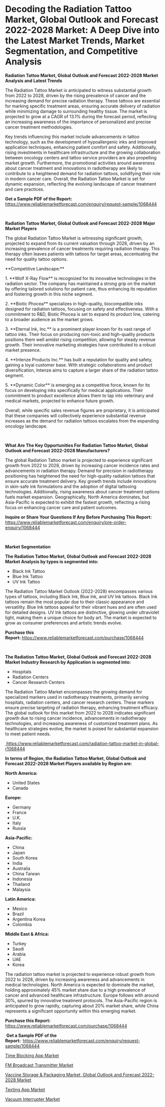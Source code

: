 <p><h1>Decoding the Radiation Tattoo Market, Global Outlook and Forecast 2022-2028 Market: A Deep Dive into the Latest Market Trends, Market Segmentation, and Competitive Analysis</h1></p><p><strong>Radiation Tattoo Market, Global Outlook and Forecast 2022-2028 Market Analysis and Latest Trends</strong></p>
<p><p>The Radiation Tattoo Market is anticipated to witness substantial growth from 2022 to 2028, driven by the rising prevalence of cancer and the increasing demand for precise radiation therapy. These tattoos are essential for marking specific treatment areas, ensuring accurate delivery of radiation while minimizing damage to surrounding healthy tissue. The market is projected to grow at a CAGR of 13.1% during the forecast period, reflecting an increasing awareness of the importance of personalized and precise cancer treatment methodologies.</p><p>Key trends influencing this market include advancements in tattoo technology, such as the development of hypoallergenic inks and improved application techniques, enhancing patient comfort and safety. Additionally, rising investments in healthcare infrastructure and the growing collaboration between oncology centers and tattoo service providers are also propelling market growth. Furthermore, the promotional activities around awareness about cancer treatment and innovations in radiotherapy are likely to contribute to a heightened demand for radiation tattoos, solidifying their role in modern cancer care. Overall, the Radiation Tattoo Market is set for dynamic expansion, reflecting the evolving landscape of cancer treatment and care practices.</p></p>
<p><strong>Get a Sample PDF of the Report:&nbsp;</strong> <a href="https://www.reliablemarketforecast.com/enquiry/request-sample/1068444?utm_campaign=1169&utm_medium=2&utm_source=Github&utm_content=ia&utm_term=16112024&utm_id=radiation-tattoo-market-global-outlook-and-forecast-2022-2028">https://www.reliablemarketforecast.com/enquiry/request-sample/1068444</a></p>
<p>&nbsp;</p>
<p><strong>Radiation Tattoo Market, Global Outlook and Forecast 2022-2028 Major Market Players</strong></p>
<p><p>The global Radiation Tattoo Market is witnessing significant growth, projected to expand from its current valuation through 2028, driven by an increasing prevalence of cancer treatments requiring radiation therapy. This therapy often leaves patients with tattoos for target areas, accentuating the need for quality tattoo options.</p><p>**Competitive Landscape:**</p><p>1. **Wolf X-Ray Flow** is recognized for its innovative technologies in the radiation sector. The company has maintained a strong grip on the market by offering tailored solutions for patient care, thus enhancing its reputation and fostering growth in this niche segment.</p><p>2. **Biotic Phocea** specializes in high-quality, biocompatible inks designed for radiation tattoos, focusing on safety and effectiveness. With a commitment to R&D, Biotic Phocea is set to expand its product line, catering to a broader audience as the market grows.</p><p>3. **Eternal Ink, Inc.** is a prominent player known for its vast range of tattoo inks. Their focus on producing non-toxic and high-quality products positions them well amidst rising competition, allowing for steady revenue growth. Their innovative marketing strategies have contributed to a robust market presence.</p><p>4. **Intenze Products Inc.** has built a reputation for quality and safety, gaining a loyal customer base. With strategic collaborations and product diversification, Intenze aims to capture a larger share of the radiation tattoo segment.</p><p>5. **Dynamic Color** is emerging as a competitive force, known for its focus on developing inks specifically for medical applications. Their commitment to product excellence allows them to tap into veterinary and medical markets, projected to enhance future growth.</p><p>Overall, while specific sales revenue figures are proprietary, it is anticipated that these companies will collectively experience substantial revenue increases as the demand for radiation tattoos escalates from the expanding oncology landscape.</p></p>
<p>&nbsp;</p>
<p><strong>What Are The Key Opportunities For Radiation Tattoo Market, Global Outlook and Forecast 2022-2028 Manufacturers?</strong></p>
<p><p>The global Radiation Tattoo market is projected to experience significant growth from 2022 to 2028, driven by increasing cancer incidence rates and advancements in radiation therapy. Demand for precision in radiotherapy positioning has heightened the need for high-quality radiation tattoos that ensure accurate treatment delivery. Key growth trends include innovations in skin-safe ink formulations and the adoption of digital tattooing technologies. Additionally, rising awareness about cancer treatment options fuels market expansion. Geographically, North America dominates, but Asia-Pacific is expected to exhibit the fastest growth, reflecting a rising focus on enhancing cancer care and patient outcomes.</p></p>
<p><strong>Inquire or Share Your Questions If Any Before Purchasing This Report:</strong> <a href="https://www.reliablemarketforecast.com/enquiry/pre-order-enquiry/1068444?utm_campaign=1169&utm_medium=2&utm_source=Github&utm_content=ia&utm_term=16112024&utm_id=radiation-tattoo-market-global-outlook-and-forecast-2022-2028">https://www.reliablemarketforecast.com/enquiry/pre-order-enquiry/1068444</a></p>
<p>&nbsp;</p>
<p><strong>Market Segmentation</strong></p>
<p><strong>The Radiation Tattoo Market, Global Outlook and Forecast 2022-2028 Market Analysis by types is segmented into:</strong></p>
<p><ul><li>Black Ink Tattoo</li><li>Blue Ink Tattoo</li><li>UV Ink Tattoo</li></ul></p>
<p><p>The Radiation Tattoo Market Outlook (2022-2028) encompasses various types of tattoos, including Black Ink, Blue Ink, and UV Ink tattoos. Black Ink tattoos remain the most popular due to their classic appearance and versatility. Blue Ink tattoos appeal for their vibrant hues and are often used for detailed designs. UV Ink tattoos are distinctive, glowing under ultraviolet light, making them a unique choice for body art. The market is expected to grow as consumer preferences and artistic trends evolve.</p></p>
<p><strong>Purchase this Report:&nbsp;</strong><a href="https://www.reliablemarketforecast.com/purchase/1068444?utm_campaign=1169&utm_medium=2&utm_source=Github&utm_content=ia&utm_term=16112024&utm_id=radiation-tattoo-market-global-outlook-and-forecast-2022-2028">https://www.reliablemarketforecast.com/purchase/1068444</a></p>
<p>&nbsp;</p>
<p><strong>The Radiation Tattoo Market, Global Outlook and Forecast 2022-2028 Market Industry Research by Application is segmented into:</strong></p>
<p><ul><li>Hospitals</li><li>Radiation Centers</li><li>Cancer Research Centers</li></ul></p>
<p><p>The Radiation Tattoo Market encompasses the growing demand for specialized markers used in radiotherapy treatments, primarily serving hospitals, radiation centers, and cancer research centers. These markers ensure precise targeting of radiation therapy, enhancing treatment efficacy. The global outlook for this market from 2022 to 2028 indicates significant growth due to rising cancer incidence, advancements in radiotherapy technologies, and increasing awareness of customized treatment plans. As healthcare strategies evolve, the market is poised for substantial expansion to meet patient needs.</p></p>
<p><a href="https://www.reliablemarketforecast.com/radiation-tattoo-market-in-global-r1068444?utm_campaign=1169&utm_medium=2&utm_source=Github&utm_content=ia&utm_term=16112024&utm_id=radiation-tattoo-market-global-outlook-and-forecast-2022-2028">&nbsp;https://www.reliablemarketforecast.com/radiation-tattoo-market-in-global-r1068444</a></p>
<p><strong>In terms of Region, the Radiation Tattoo Market, Global Outlook and Forecast 2022-2028 Market Players available by Region are:</strong></p>
<p>
    <p> <strong> North America: </strong>
        <ul>
            <li>United States</li>
            <li>Canada</li>
        </ul>
        </p> 
    <p> <strong> Europe: </strong>
        <ul>
            <li>Germany</li>
            <li>France</li>
            <li>U.K.</li>
            <li>Italy</li>
            <li>Russia</li>
        </ul>
        </p> 
    <p> <strong> Asia-Pacific: </strong>
        <ul>
            <li>China</li>
            <li>Japan</li>
            <li>South Korea</li>
            <li>India</li>
            <li>Australia</li>
            <li>China Taiwan</li>
            <li>Indonesia</li>
            <li>Thailand</li>
            <li>Malaysia</li>
        </ul>
        </p> 
    <p> <strong> Latin America: </strong>
        <ul>
            <li>Mexico</li>
            <li>Brazil</li>
            <li>Argentina Korea</li>
            <li>Colombia</li>
        </ul>
        </p> 
    <p> <strong> Middle East & Africa: </strong>
        <ul>
            <li>Turkey</li>
            <li>Saudi</li>
            <li>Arabia</li>
            <li>UAE</li>
            <li>Korea</li>
        </ul>
    </p>
    </p>
<p><p>The radiation tattoo market is projected to experience robust growth from 2022 to 2028, driven by increasing awareness and advancements in medical technologies. North America is expected to dominate the market, holding approximately 45% market share due to a high prevalence of cancer and advanced healthcare infrastructure. Europe follows with around 30%, spurred by innovative treatment protocols. The Asia-Pacific region is anticipated to grow rapidly, capturing about 20% market share, while China represents a significant opportunity within this emerging market.</p></p>
<p><strong>Purchase this Report: </strong><a href="https://www.reliablemarketforecast.com/purchase/1068444?utm_campaign=1169&utm_medium=2&utm_source=Github&utm_content=ia&utm_term=16112024&utm_id=radiation-tattoo-market-global-outlook-and-forecast-2022-2028">https://www.reliablemarketforecast.com/purchase/1068444</a></p>
<p>&nbsp;<strong>Get a Sample PDF of the Report:&nbsp;&nbsp;</strong><a href="https://www.reliablemarketforecast.com/enquiry/request-sample/1068444?utm_campaign=1169&utm_medium=2&utm_source=Github&utm_content=ia&utm_term=16112024&utm_id=radiation-tattoo-market-global-outlook-and-forecast-2022-2028">https://www.reliablemarketforecast.com/enquiry/request-sample/1068444</a></p>
<p><strong></strong></p>
<p><p><a href="https://issuu.com/reportprime-2/docs/time-blocking-app-market-size-2030._3c501eab57908d?utm_campaign=1169&utm_medium=2&utm_source=Github&utm_content=ia&utm_term=16112024&utm_id=radiation-tattoo-market-global-outlook-and-forecast-2022-2028">Time Blocking App Market</a></p><p><a href="https://www.linkedin.com/pulse/surfing-fm-broadcast-transmitter-wave-riding-market-currents-fzf0f?utm_campaign=1169&utm_medium=2&utm_source=Github&utm_content=ia&utm_term=16112024&utm_id=radiation-tattoo-market-global-outlook-and-forecast-2022-2028">FM Broadcast Transmitter Market</a></p><p><a href="https://github.com/pizolina/Market-Research-Report-List-6/blob/main/vaccine-storage-packaging-market-global-outlook-and-forecast-2022-2028-market.md?utm_campaign=1169&utm_medium=2&utm_source=Github&utm_content=ia&utm_term=16112024&utm_id=radiation-tattoo-market-global-outlook-and-forecast-2022-2028">Vaccine Storage & Packaging Market, Global Outlook and Forecast 2022-2028 Market</a></p><p><a href="https://issuu.com/reportprime-2/docs/texting-app-market-size-2030.pptx_ce8f7becfb93dd?utm_campaign=1169&utm_medium=2&utm_source=Github&utm_content=ia&utm_term=16112024&utm_id=radiation-tattoo-market-global-outlook-and-forecast-2022-2028">Texting App Market</a></p><p><a href="https://www.linkedin.com/pulse/vacuum-interrupter-market-shifts-strategic-analysis-2024-2031-vsw4e?utm_campaign=1169&utm_medium=2&utm_source=Github&utm_content=ia&utm_term=16112024&utm_id=radiation-tattoo-market-global-outlook-and-forecast-2022-2028">Vacuum Interrupter Market</a></p></p>
